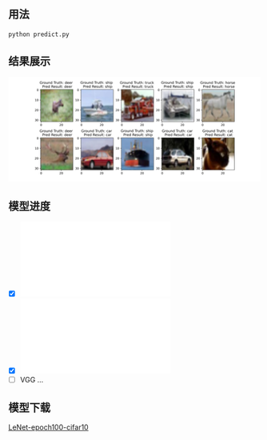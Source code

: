 ## 用法
```python
python predict.py
```

## 结果展示
![inference](assets/infer_cifar10.png)

## 模型进度
-[x] ![LeNet](alexnet/model.py)
-[x] ![AlexNet](alexnet/model.py)
-[ ] VGG
...
 
## 模型下载
[LeNet-epoch100-cifar10](https://deepl-ckpt-classification.gd2.qingstor.com/lenet/lenet_cifar10_epoch_100.pth)